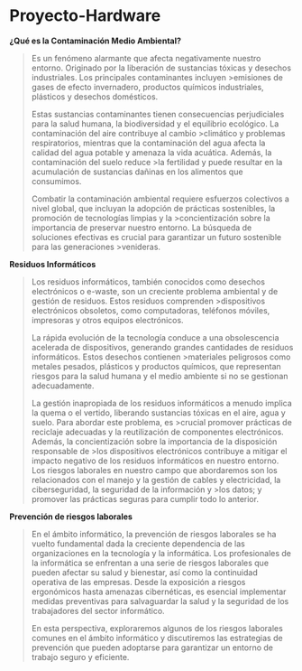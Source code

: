 # Proyecto-Hardware

**¿Qué es la Contaminación Medio Ambiental?**

>Es un fenómeno alarmante que afecta negativamente nuestro entorno. Originado por la liberación de sustancias tóxicas y desechos industriales. Los principales contaminantes incluyen >emisiones de gases de efecto invernadero, productos químicos industriales, plásticos y desechos domésticos.
>
>Estas sustancias contaminantes tienen consecuencias perjudiciales para la salud humana, la biodiversidad y el equilibrio ecológico. La contaminación del aire contribuye al cambio >climático y problemas respiratorios, mientras que la contaminación del agua afecta la calidad del agua potable y amenaza la vida acuática. Además, la contaminación del suelo reduce >la fertilidad y puede resultar en la acumulación de sustancias dañinas en los alimentos que consumimos.
>
>Combatir la contaminación ambiental requiere esfuerzos colectivos a nivel global, que incluyan la adopción de prácticas sostenibles, la promoción de tecnologías limpias y la >concientización sobre la importancia de preservar nuestro entorno. La búsqueda de soluciones efectivas es crucial para garantizar un futuro sostenible para las generaciones >venideras.

 **Residuos Informáticos**

>Los residuos informáticos, también conocidos como desechos electrónicos o e-waste, son un creciente problema ambiental y de gestión de residuos. Estos residuos comprenden >dispositivos electrónicos obsoletos, como computadoras, teléfonos móviles, impresoras y otros equipos electrónicos.
>
>La rápida evolución de la tecnología conduce a una obsolescencia acelerada de dispositivos, generando grandes cantidades de residuos informáticos. Estos desechos contienen >materiales peligrosos como metales pesados, plásticos y productos químicos, que representan riesgos para la salud humana y el medio ambiente si no se gestionan adecuadamente.
>
>La gestión inapropiada de los residuos informáticos a menudo implica la quema o el vertido, liberando sustancias tóxicas en el aire, agua y suelo. Para abordar este problema, es >crucial promover prácticas de reciclaje adecuadas y la reutilización de componentes electrónicos. Además, la concientización sobre la importancia de la disposición responsable de >los dispositivos electrónicos contribuye a mitigar el impacto negativo de los residuos informáticos en nuestro entorno.
>Los riesgos laborales en nuestro campo que abordaremos son los relacionados con el manejo y la gestión de cables y electricidad, la ciberseguridad, la seguridad de la información y >los datos; y promover las prácticas seguras para cumplir todo lo anterior.

**Prevención de riesgos laborales**
>En el ámbito informático, la prevención de riesgos laborales se ha vuelto fundamental dada la creciente dependencia de las organizaciones en la tecnología y la informática. Los profesionales de la informática se enfrentan a una serie de riesgos laborales que pueden afectar su salud y bienestar, así como la continuidad operativa de las empresas. Desde la exposición a riesgos ergonómicos hasta amenazas cibernéticas, es esencial implementar medidas preventivas para salvaguardar la salud y la seguridad de los trabajadores del sector informático.
>
>En esta perspectiva, exploraremos algunos de los riesgos laborales comunes en el ámbito informático y discutiremos las estrategias de prevención que pueden adoptarse para garantizar un entorno de trabajo seguro y eficiente.
>
>
